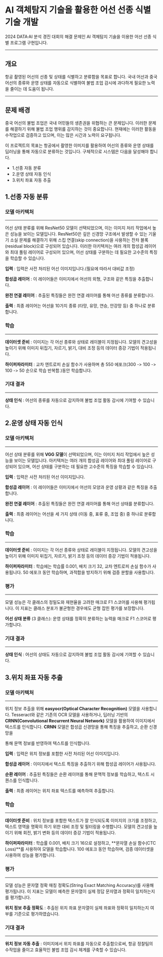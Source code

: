 # AI 객체탐지 기술을 활용한 어선 선종 식별 기술 개발
2024 DATA·AI 분석 경진 대회의 해결 문제인 AI 객체탐지 기술을 이용한 어선 선종 식별 프로그램 구현입니다.
___
## 개요
항공 촬영된 어선의 선종 및 상태를 식별하고 분류함을 목표로 합니다. 국내 어선과 중국 어선의 종류와 운영 상태를 자동으로 식별하여 불법 조업 감시에 과다하게 필요한 노력을 줄이는 데 도움이 됩니다.
___
## 문제 배경
중국 어선의 불법 조업은 국내 어민들의 생존권을 위협하는 큰 문제입니다. 이러한 문제를 해결하기 위해 불법 조업 행위를 감지하는 것이 중요합니다. 현재에는 이러한 활동을 수작업으로 검증하고 있으며, 이는 많은 시간과 노력이 요구됩니다.

이 프로젝트의 목표는 항공에서 촬영한 이미지를 활용하여 어선의 종류와 운영 상태를 딥러닝을 통해 자동으로 분류하는 것입니다. 구체적으로 시스템은 다음을 달성해야 합니다.

* 1.선종 자동 분류
* 2.운영 상태 자동 인식
* 3.위치 좌표 자동 추출


##  1.선종 자동 분류
### 모델 아키텍처
---
어선 상태 분류를 위해 ResNet50 모델이 선택되었으며, 이는 이미지 처리 작업에서 높은 성능을 보이는 모델입니다. ResNet50은 깊은 신경망 구조에서 발생할 수 있는 기울기 소실 문제를 해결하기 위해 스킵 연결(skip connection)을 사용하는 잔차 블록(residual block)으로 구성되어 있습니다. 이러한 아키텍처는 여러 개의 합성곱 레이어와 최대 풀링 레이어로 구성되어 있으며, 어선 상태를 구분하는 데 필요한 고수준의 특징을 학습할 수 있습니다.

**입력** : 입력은 사전 처리된 어선 이미지입니다.(필요에 따라서 대비값 조정)

**합성곱 레이어** : 이 레이어들은 이미지에서 어선의 외형, 구조와 같은 특징을 추출합니다.

**완전 연결 레이어** : 추출된 특징들은 완전 연결 레이어를 통해 어선 종류를 분류합니다.

**출력** : 최종 레이어는 어선을 10가지 종류 (타망, 유망, 연승, 안강망 등) 중 하나로 분류합니다.


### 학습
---
**데이터셋 준비** : 이미지는 각 어선 종류와 상태로 레이블이 지정됩니다. 모델의 견고성을 높이기 위해 이미지 뒤집기, 자르기, 밝기, 대비 조정 등의 데이터 증강 기법이 적용됩니다.

**하이퍼파라미터** : 교차 엔트로피 손실 함수가 사용하며 총 550 에포크(300 -> 100 -> 100 -> 50 순으로 학습 반복함.)동안 학습합니다.

### 기대 결과
---
**상태 인식** : 어선의 종류를 자동으로 감지하여 불법 조업 활동 감시에 기여할 수 있습니다.

##  2.운영 상태 자동 인식


### 모델 아키텍처
---
어선 상태 분류를 위해 **VGG 모델**이 선택되었으며, 이는 이미지 처리 작업에서 높은 성능을 보이는 모델입니다. 아키텍처는 여러 개의 합성곱 레이어와 최대 풀링 레이어로 구성되어 있으며, 어선 상태를 구분하는 데 필요한 고수준의 특징을 학습할 수 있습니다.

**입력** : 입력은 사전 처리된 어선 이미지입니다.

**합성곱 레이어** : 이 레이어들은 이미지에서 어선의 모양과 운영 상황과 같은 특징을 추출합니다.

**완전 연결 레이어** : 추출된 특징들은 완전 연결 레이어를 통해 어선 상태를 분류합니다.

**출력** : 최종 레이어는 어선을 세 가지 상태 (이동 중, 표류 중, 조업 중) 중 하나로 분류합니다.


### 학습
---
**데이터셋 준비** : 이미지는 각 어선 종류와 상태로 레이블이 지정됩니다. 모델의 견고성을 높이기 위해 이미지 뒤집기, 자르기, 밝기 조정 등의 데이터 증강 기법이 적용됩니다.

**하이퍼파라미터** : 학습에는 학습률 0.001, 배치 크기 32, 교차 엔트로피 손실 함수가 사용됩니다. 50 에포크 동안 학습하며, 과적합을 방지하기 위해 검증 분할을 사용합니다.

### 평가
---
모델 성능은 각 클래스의 정밀도와 재현율을 고려한 매크로 F1 스코어를 사용해 평가됩니다. 이 지표는 클래스 분포가 불균형한 경우에도 균형 잡힌 평가를 보장합니다.

**어선 상태 분류** (3 클래스): 운영 상태를 정확히 분류하는 능력을 매크로 F1 스코어로 평가합니다.


### 기대 결과
---
**상태 인식** : 어선의 상태도 자동으로 감지하여 불법 조업 활동 감시에 기여할 수 있습니다.

## 3.위치 좌표 자동 추출
### 모델 아키텍처
---
위치 정보 추출을 위해 **easyocr(Optical Character Recognition)** 모델을 사용합니다. Tesseract와 같은 기존의 OCR 모델을 사용하거나, 딥러닝 기반의 **CRNN(Convolutional Recurrent Neural Network)** 모델을 활용하여 이미지에서 텍스트를 인식합니다. **CRNN** 모델은 합성곱 신경망을 통해 특징을 추출하고, 순환 신경망을

 통해 문맥 정보를 반영하여 텍스트를 인식합니다.

**입력** : 입력은 위치 정보를 포함한 사전 처리된 어선 이미지입니다.

**합성곱 레이어** : 이미지에서 텍스트 특징을 추출하기 위해 합성곱 레이어가 사용됩니다.

**순환 레이어** : 추출된 특징들은 순환 레이어를 통해 문맥적 정보를 학습하고, 텍스트 시퀀스를 인식합니다.

**출력** : 최종 레이어는 위치 좌표 텍스트를 예측하여 추출합니다.

### 학습
---
**데이터셋 준비** : 위치 정보를 포함한 텍스트가 잘 인식되도록 이미지의 크기를 조정하고, 텍스트 영역을 명확히 하기 위한 대비 조정 및 필터링을 수행합니다. 모델의 견고성을 높이기 위해 회전, 밝기 변화 등의 데이터 증강 기법이 적용됩니다.

**하이퍼파라미터** : 학습률 0.001, 배치 크기 16으로 설정하고, **문자열 손실 함수(CTC Loss)**를 사용하여 모델을 학습합니다. 100 에포크 동안 학습하며, 검증 데이터셋을 사용하여 성능을 평가합니다.

### 평가
---
모델 성능은 문자열 정확 매칭 정확도(String Exact Matching Accuracy)를 사용해 평가됩니다. 이 지표는 모델이 예측한 문자열이 실제 정답 문자열과 정확히 일치하는지를 평가합니다.

**위치 정보 추출 정확도** : 추출된 위치 좌표 문자열이 실제 좌표와 정확히 일치하는지 여부를 기준으로 평가하였습니다.

### 기대 결과
---
**위치 정보 자동 추출** : 이미지에서 위치 좌표를 자동으로 추출함으로써, 항공 정찰팀의 수작업을 줄이고 효율적인 불법 조업 감시 체계를 구축할 수 있습니다.

